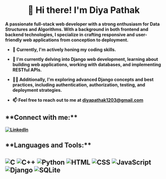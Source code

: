

<!--
**diyapathak1203/diyapathak1203** is a ✨ _special_ ✨ repository because its `README.md` (this file) appears on your GitHub profile.

Here are some ideas to get you started:

- 🔭 I’m currently working on ...
- 🌱 I’m currently learning ...
- 👯 I’m looking to collaborate on ...
- 🤔 I’m looking for help with ...
- 💬 Ask me about ...
- 📫 How to reach me: ...
- 😄 Pronouns: ...
- ⚡ Fun fact: ...
-->
<h1 align="center"><strong>👋 Hi there! I'm Diya Pathak<strong></h1>


**A passionate full-stack web developer with a strong enthusiasm for Data Structures and Algorithms. With a background in both frontend and backend technologies, I specialize in crafting responsive and user-friendly web applications from conception to deployment.**

+ 🔭 Currently, I'm actively honing my **coding skills.**

+ 🌱 I'm currently delving into **Django web developmen**t, learning about building web applications, working with databases, and implementing RESTful APIs.

+ 👩‍💻 Additionally, I'm exploring advanced Django concepts and best practices, including authentication, authorization, testing, and deployment strategies.

+ 📫 Feel free to reach out to me at  [diyapathak1203@gmail.com](mailto:diyapathak1203@gmail.com)

<h2>**Connect with me:**</h2>

[![LinkedIn](https://img.shields.io/badge/LinkedIn-Connect-blue?logo=linkedin)](https://www.linkedin.com/in/diyapathak1203)

<h2>**Languages and Tools:**<h2>

![C](https://img.shields.io/badge/C-00599C?style=for-the-badge&logo=c&logoColor=white)
![C++](https://img.shields.io/badge/C++-00599C?style=for-the-badge&logo=c%2B%2B&logoColor=white)
![Python](https://img.shields.io/badge/Python-3776AB?style=for-the-badge&logo=python&logoColor=white)
![HTML](https://img.shields.io/badge/HTML5-E34F26?style=for-the-badge&logo=html5&logoColor=white)
![CSS](https://img.shields.io/badge/CSS3-1572B6?style=for-the-badge&logo=css3&logoColor=white)
![JavaScript](https://img.shields.io/badge/JavaScript-F7DF1E?style=for-the-badge&logo=javascript&logoColor=black)
![Django](https://img.shields.io/badge/Django-092E20?style=for-the-badge&logo=django&logoColor=white)
![SQLite](https://img.shields.io/badge/SQLite-07405E?style=for-the-badge&logo=sqlite&logoColor=white)






